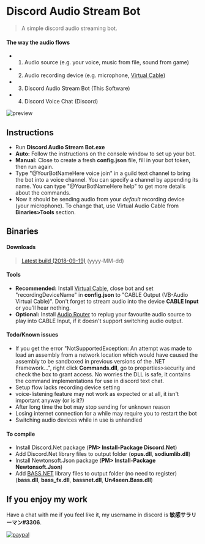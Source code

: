 # Discord Audio Stream Bot
>A simple discord audio streaming bot.

#### The way the audio flows
* 1. Audio source (e.g. your voice, music from file, sound from game)
* 2. Audio recording device (e.g. microphone, [Virtual Cable](https://www.vb-audio.com/Cable/index.htm))
* 3. Discord Audio Stream Bot (This Software)
* 4. Discord Voice Chat (Discord)

![preview](https://drive.google.com/uc?export=download&id=0B6898q95NTM3aG5JU3E3YjdiSk0)

## Instructions
* Run **Discord Audio Stream Bot.exe**
* **Auto:** Follow the instructions on the console window to set up your bot.
* **Manual:** Close to create a fresh **config.json** file, fill in your bot token, then run again.
* Type "@YourBotNameHere voice join" in a guild text channel to bring the bot into a voice channel. You can specify a channel by appending its name. You can type "@YourBotNameHere help" to get more details about the commands.
* Now it should be sending audio from your *default* recording device (your microphone). To change that, use Virtual Audio Cable from **Binaries>Tools** section.

## Binaries
#### Downloads
>[Latest build (2018-09-19)](https://goo.gl/S3JqnG) (yyyy-MM-dd)

#### Tools
* **Recommended:** Install [Virtual Cable](https://www.vb-audio.com/Cable/index.htm), close bot and set "recordingDeviceName" in **config.json** to "CABLE Output (VB-Audio Virtual Cable)". Don't forget to stream audio into the device **CABLE Input** or you'll hear nothing.
* **Optional:** Install [Audio Router](https://github.com/audiorouterdev/audio-router) to replug your favourite audio source to play into CABLE Input, if it doesn't support switching audio output.

#### Todo/Known issues
* If you get the error "NotSupportedException: An attempt was made to load an assembly from a network location which would have caused the assembly to be sandboxed in previous versions of the .NET Framework...", right click **Commands.dll**, go to properties>security and check the box to grant access. No worries the DLL is safe, it contains the command implementations for use in discord text chat.
* Setup flow lacks recording device setting
* voice-listening feature may not work as expected or at all, it isn't important anyway (or is it?)
* After long time the bot may stop sending for unknown reason
* Losing internet connection for a while may require you to restart the bot
* Switching audio devices while in use is unhandled

#### To compile
* Install Discord.Net package (**PM> Install-Package Discord.Net**)
* Add Discord.Net library files to output folder (**opus.dll**, **sodiumlib.dll**)
* Install Newtonsoft.Json package (**PM> Install-Package Newtonsoft.Json**)
* Add [BASS.NET](http://bass.radio42.com/bass_register.html) library files to output folder (no need to register) (**bass.dll**, **bass_fx.dll**, **bassnet.dll**, **Un4seen.Bass.dll**)

## If you enjoy my work
Have a chat with me if you feel like it, my username in discord is **敏感サラリーマン#3306**.

[![paypal](https://www.paypalobjects.com/en_US/i/btn/btn_donateCC_LG.gif)](https://goo.gl/x3BXFW)
